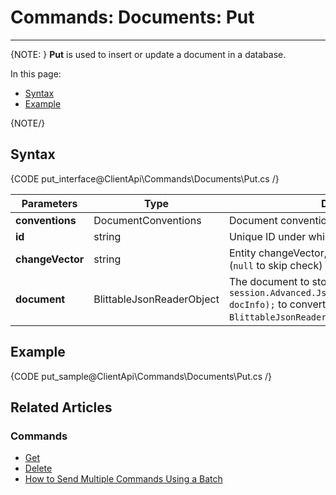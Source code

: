 # Commands: Documents: Put
---

{NOTE: }
**Put** is used to insert or update a document in a database.

In this page:

* [Syntax](../../../client-api/commands/documents/put#syntax)
* [Example](../../../client-api/commands/documents/put#example)

{NOTE/}

## Syntax

{CODE put_interface@ClientApi\Commands\Documents\Put.cs /}

| Parameters | Type | Description |
| ------------- | ------------- | ----- |
| **conventions** | DocumentConventions | Document conventions |
| **id** | string | Unique ID under which document will be stored |
| **changeVector** | string | Entity changeVector, used for concurrency checks (`null` to skip check) |
| **document** | BlittableJsonReaderObject | The document to store. You may use `session.Advanced.JsonConverter.ToBlittable(doc, docInfo);` to convert your entity to a `BlittableJsonReaderObject`. |

## Example

{CODE put_sample@ClientApi\Commands\Documents\Put.cs /}

## Related Articles

### Commands

- [Get](../../../client-api/commands/documents/get)
- [Delete](../../../client-api/commands/documents/delete)
- [How to Send Multiple Commands Using a Batch](../../../client-api/commands/batches/how-to-send-multiple-commands-using-a-batch)

